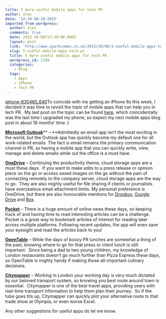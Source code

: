 ```yaml
---
title: 5 more useful mobile apps for tech PR
author: alex
date: '14:39 08-10-2015'
imported_from_wordpress:
  author: alex
  comments: true
  date: 2015-10-08T13:39:06.000Z
  layout: post
  link: 'http://www.sparkcomms.co.uk/2015/10/08/5-useful-mobile-apps-tech-pr/'
  slug: 5-useful-mobile-apps-tech-pr
  title: 5 more useful mobile apps for tech PR
  wordpress_id: 2109
  categories:
    - Blog
  tags:
    - Apps
    - iPhone
    - Tech PR
---
```


[iphone-830480_640](iphone-830480_640-150x150.jpg)To coincide with me getting an iPhone 6s this week, I decided it was time to revisit the topic of mobile apps that can help you in tech PR.  My last post on the topic can be found [here](http://www.sparkcomms.co.uk/2014/03/24/top-6-mobile-apps-tech-pr/), which coincidentally was the last time I upgraded my phone, so expect my next mobile apps blog post in about 18 months’ time :)

[**Microsoft Outlook**](https://itunes.apple.com/gb/app/microsoft-outlook/id951937596?mt=8)** – **Admittedly an email app isn’t the most exciting in the world, but the Outlook app has quickly become my default one for all work-related emails. The fact is email remains the primary communication channel in PR, so having a mobile app that you can quickly write, view, manage and delete emails while out the office is a must have.

[**OneDrive**](https://www.google.co.uk/webhp?sourceid=chrome-instant&ion=1&espv=2&ie=UTF-8#q=ondrive%20app%20store) – Continuing the productivity theme, cloud storage apps are a must these days.  If you want to make edits to a press release or opinion piece on the go or access saved images on the go without the pain of connecting remotely to the company server, cloud storage apps are the way to go.  They are also mighty useful for file sharing if clients or journalists have overzealous email attachment limits. My personal preference is OneDrive, but there are also honourable mentions for [Dropbox](https://itunes.apple.com/gb/app/dropbox/id327630330?mt=8), [Google Drive](https://itunes.apple.com/gb/app/google-drive-free-online-storage/id507874739?mt=8) and [Box](https://itunes.apple.com/gb/app/box-for-iphone-and-ipad/id290853822?mt=8).

[**Pocket**](https://itunes.apple.com/gb/app/pocket-save-articles-videos/id309601447?mt=8) – There is a huge amount of online news these days, so keeping track of and having time to read interesting articles can be a challenge. Pocket is a great way to bookmark articles of interest for reading later across multiple platforms. Following recent updates, the app will even save your eyesight and read the articles back to you!

[**OpenTable**](https://itunes.apple.com/gb/app/opentable-uk-restaurant-bookings/id564063286?mt=8) – While the days of boozy PR lunches are somewhat a thing of the past, knowing where to go for that press or client lunch is still important.  Since being a dad to two young children, my knowledge of London restaurants doesn’t go much further than Pizza Express these days, so OpenTable is mighty handy if making those all-important culinary decisions.

[**Citymapper**](https://itunes.apple.com/gb/app/citymapper-ultimate-real-time/id469463298?mt=8) – Working in London your working day is very much dictated by our beloved transport system, so knowing you best route around town is essential.  Citymapper is one of the best travel apps, providing users with real-time transport information to help them plan their journey.  So if the tube goes tits up, Citymapper can quickly plot your alternative route to that trade show at Olympia, or even worse Excel.

Any other suggestions for useful apps do let me know.
